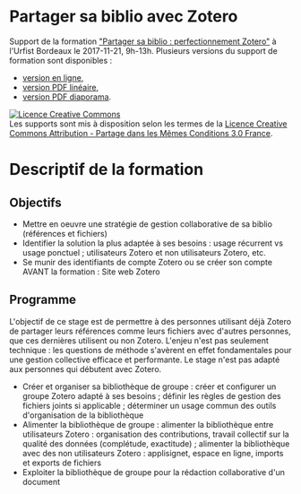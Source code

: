 # Partager sa biblio avec Zotero
Support de la formation ["Partager sa biblio : perfectionnement Zotero"](https://sygefor.reseau-urfist.fr/#!/training/6877/7396/) à l'Urfist Bordeaux le 2017-11-21, 9h-13h.
Plusieurs versions du support de formation sont disponibles :
- [version en ligne](https://github.com/fflamerie/zotero_collaborative/blob/master/2017_11_21_zotero_urfist_bx.md),
- [version PDF linéaire](https://github.com/fflamerie/zotero_collaborative/blob/master/2017_11_21_zotero_urfist_bx.pdf),
- [version PDF diaporama](https://github.com/fflamerie/zotero_collaborative/blob/master/2017_11_21_zotero_urfist_bx_slides.pdf).

<a rel="license" href="http://creativecommons.org/licenses/by-sa/3.0/fr/"><img alt="Licence Creative Commons" style="border-width:0" src="https://i.creativecommons.org/l/by-sa/3.0/fr/88x31.png" /></a><br />Les supports sont mis à disposition selon les termes de la <a rel="license" href="http://creativecommons.org/licenses/by-sa/3.0/fr/">Licence Creative Commons Attribution -  Partage dans les Mêmes Conditions 3.0 France</a>.

# Descriptif de la formation
## Objectifs
- Mettre en oeuvre une stratégie de gestion collaborative de sa biblio (références et fichiers)
- Identifier la solution la plus adaptée à ses besoins : usage récurrent vs usage ponctuel ; utilisateurs Zotero et non utilisateurs Zotero, etc.
- Se munir des identifiants de compte Zotero ou se créer son compte AVANT la formation : Site web Zotero

## Programme
L'objectif de ce stage est de permettre à des personnes utilisant déjà Zotero de partager leurs références comme leurs fichiers avec d'autres personnes, que ces dernières utilisent ou non Zotero.
L'enjeu n'est pas seulement technique : les questions de méthode s'avèrent en effet fondamentales pour une gestion collective efficace et performante. Le stage n'est pas adapté aux personnes qui débutent avec Zotero.

- Créer et organiser sa bibliothèque de groupe : créer et configurer un groupe Zotero adapté à ses besoins ; définir les règles de gestion des fichiers joints si applicable ; déterminer un usage commun des outils d'organisation de la bibliothèque
- Alimenter la bibliothèque de groupe : alimenter la bibliothèque entre utilisateurs Zotero : organisation des contributions, travail collectif sur la qualité des données (complétude, exactitude) ; alimenter la bibliothèque avec des non utilisateurs Zotero : applisignet, espace en ligne, imports et exports de fichiers
- Exploiter la bibliothèque de groupe pour la rédaction collaborative d'un document
